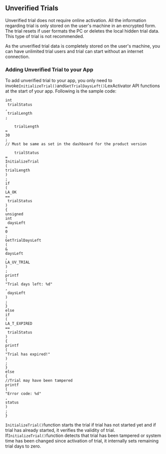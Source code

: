 ## Unverified Trials

Unverified trial does not require online activation. All the information regarding trial is only stored on the user's machine in an encrypted form. The trial resets if user formats the PC or deletes the local hidden trial data. This type of trial is not recommended.

As the unverified trial data is completely stored on the user's machine, you can have unlimited trial users and trial can start without an internet connection.



### Adding Unverified Trial to your App

To add unverified trial to your app, you only need to invoke`InitializeTrial()`and`GetTrialDaysLeft()`LexActivator API functions at the start of your app. Following is the sample code:

```
int
 trialStatus
,
 trialLength
;

    trialLength 
=
30
;
// Must be same as set in the dashboard for the product version

    trialStatus 
=
InitializeTrial
(
trialLength
)
;
if
(
LA_OK 
==
 trialStatus
)
{
unsigned
int
 daysLeft 
=
0
;
GetTrialDaysLeft
(
&
daysLeft
,
LA_UV_TRIAL
)
;
printf
(
"Trial days left: %d"
,
 daysLeft
)
;
}
else
if
(
LA_T_EXPIRED 
==
 trialStatus
)
{
printf
(
"Trial has expired!"
)
;
}
else
{
//Trial may have been tampered
printf
(
"Error code: %d"
,
status
)
;
}
```

`InitializeTrial()`function starts the trial if trial has not started yet and if trial has already started, it verifies the validity of trial. If`InitializeTrial()`function detects that trial has been tampered or system time has been changed since activation of trial, it internally sets remaining trial days to zero.

